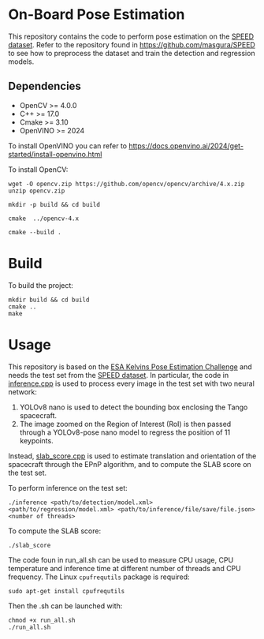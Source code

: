 # On-Board Pose Estimation

This repository contains the code to perform pose estimation on the [SPEED dataset](https://purl.stanford.edu/dz692fn7184). Refer to the repository found in https://github.com/masgura/SPEED to see how to preprocess the dataset and train the detection and regression models.

## Dependencies
- OpenCV >= 4.0.0
- C++ >= 17.0
- Cmake >= 3.10
- OpenVINO >= 2024

To install OpenVINO you can refer to https://docs.openvino.ai/2024/get-started/install-openvino.html

To install OpenCV:

```
wget -O opencv.zip https://github.com/opencv/opencv/archive/4.x.zip
unzip opencv.zip

mkdir -p build && cd build

cmake  ../opencv-4.x

cmake --build .
```
# Build

To build the project:

```
mkdir build && cd build
cmake ..
make
```

# Usage

This repository is based on the [ESA Kelvins Pose Estimation Challenge](https://kelvins.esa.int/satellite-pose-estimation-challenge/home/) and needs the test set from the [SPEED dataset](https://purl.stanford.edu/dz692fn7184). In particular, the code in [inference.cpp](https://github.com/masgura/On-board-pose-estimation/blob/main/src/inference.cpp) is used to process every image in the test set with two neural network:

1. YOLOv8 nano is used to detect the bounding box enclosing the Tango spacecraft.
2. The image zoomed on the Region of Interest (RoI) is then passed through a YOLOv8-pose nano model to regress the position of 11 keypoints.

Instead, [slab_score.cpp](https://github.com/masgura/On-board-pose-estimation/blob/main/src/slab_score.cpp) is used to estimate translation and orientation of the spacecraft through the EPnP algorithm, and to compute the SLAB score on the test set.

To perform inference on the test set:

```
./inference <path/to/detection/model.xml> <path/to/regression/model.xml> <path/to/inference/file/save/file.json> <number of threads>
```

To compute the SLAB score:

```
./slab_score 
```

The code foun in run_all.sh can be used to measure CPU usage, CPU temperature and inference time at different number of threads and CPU frequency. The Linux `cpufrequtils` package is required:

```
sudo apt-get install cpufrequtils
```

Then the .sh can be launched with:

```
chmod +x run_all.sh
./run_all.sh
```
